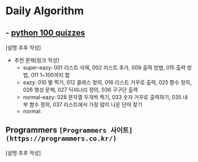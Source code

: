 # Daily Algorithm

## - [python 100 quizzes](/python_100_quizzes/)

[설명 추후 작성]
- 추천 문제[링크 작성]
    - super-eazy: 001 리스트 삭제, 002 리스트 추가, 009 출력 방법, 015 출력 방법, 011 1~100까지 합
    - eazy: 010 별 찍기, 012 클래스 정의, 016 리스트 거꾸로 출력, 025 함수 정의, 026 행성 문제, 027 딕셔너리 정의, 036 구구단 출력
    - normal-eazy: 028 문자열 두개씩 찍기, 033 숫자 거꾸로 출력하기, 035 내부 함수 정의, 037 리스트에서 가장 많이 나온 단어 찾기
    - normal: 

## Programmers `[Programmers 사이트](https://programmers.co.kr/)`

[설명 추후 작성]